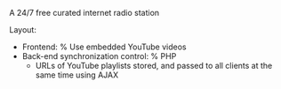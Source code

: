 A 24/7 free curated internet radio station

Layout:
- Frontend:
  % Use embedded YouTube videos
- Back-end synchronization control:
  % PHP
    - URLs of YouTube playlists stored, and passed to all clients at the same time using AJAX
